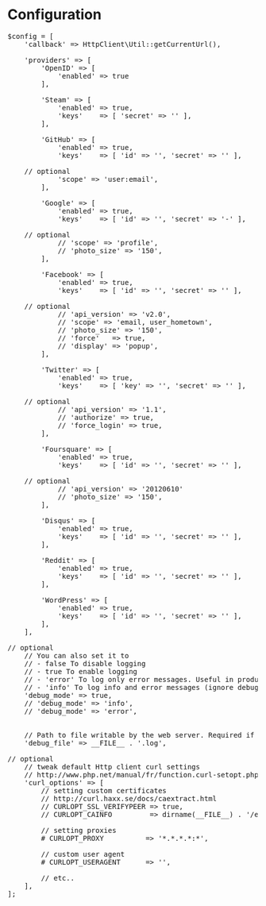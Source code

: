 Configuration
=============

<pre>
$config = [
    'callback' => HttpClient\Util::getCurrentUrl(),

    'providers' => [
        'OpenID' => [
            'enabled' => true
        ],

        'Steam' => [
            'enabled' => true,
            'keys'    => [ 'secret' => '' ], 
        ],

        'GitHub' => [ 
            'enabled' => true,
            'keys'    => [ 'id' => '', 'secret' => '' ], 

    // optional
            'scope' => 'user:email',
        ],

        'Google' => [ 
            'enabled' => true,
            'keys'    => [ 'id' => '', 'secret' => '-' ],

    // optional
            // 'scope' => 'profile',
            // 'photo_size' => '150', 
        ],

        'Facebook' => [ 
            'enabled' => true,
            'keys'    => [ 'id' => '', 'secret' => '' ],

    // optional
            // 'api_version' => 'v2.0',
            // 'scope' => 'email, user_hometown',
            // 'photo_size' => '150',
            // 'force'   => true,
            // 'display' => 'popup',
        ],

        'Twitter' => [ 
            'enabled' => true,
            'keys'    => [ 'key' => '', 'secret' => '' ],

    // optional
            // 'api_version' => '1.1',
            // 'authorize' => true,
            // 'force_login' => true,
        ],

        'Foursquare' => [
            'enabled' => true,
            'keys'    => [ 'id' => '', 'secret' => '' ],

    // optional
            // 'api_version' => '20120610'
            // 'photo_size' => '150',
        ],

        'Disqus' => [
            'enabled' => true,
            'keys'    => [ 'id' => '', 'secret' => '' ],
        ],

        'Reddit' => [
            'enabled' => true,
            'keys'    => [ 'id' => '', 'secret' => '' ],
        ],

        'WordPress' => [
            'enabled' => true,
            'keys'    => [ 'id' => '', 'secret' => '' ],
        ],
    ],

// optional
    // You can also set it to
    // - false To disable logging
    // - true To enable logging
    // - 'error' To log only error messages. Useful in production
    // - 'info' To log info and error messages (ignore debug messages] 
    'debug_mode' => true,
    // 'debug_mode' => 'info',
    // 'debug_mode' => 'error',


    // Path to file writable by the web server. Required if 'debug_mode' is not false
    'debug_file' => __FILE__ . '.log',

// optional
    // tweak default Http client curl settings
    // http://www.php.net/manual/fr/function.curl-setopt.php  
    'curl_options' => [
        // setting custom certificates
        // http://curl.haxx.se/docs/caextract.html
        // CURLOPT_SSL_VERIFYPEER => true,
        // CURLOPT_CAINFO         => dirname(__FILE__) . '/example_certificate.crt',

        // setting proxies 
        # CURLOPT_PROXY          => '*.*.*.*:*',

        // custom user agent
        # CURLOPT_USERAGENT      => '', 

        // etc..
    ],
];
</pre>
